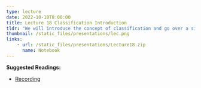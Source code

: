 ```yaml
---
type: lecture
date: 2022-10-10T8:00:00
title: Lecture 18 Classification Introduction
tldr: "We will introduce the concept of classification and go over a simple example"
thumbnail: /static_files/presentations/lec.png
links: 
    - url: /static_files/presentations/Lecture18.zip
      name: Notebook
---
```

**Suggested Readings:**
- [Recording](https://erau.zoom.us/rec/share/llQcyjVhXYIjcK-gJdlg26wNHwhMQcQYDf6sKsLorPXYNWd1jDdUnsUwVsStWkdR.8Xti_IUwDzlXwYpW?startTime=1665410522000)
